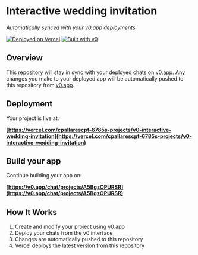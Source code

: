 # Interactive wedding invitation

*Automatically synced with your [v0.app](https://v0.app) deployments*

[![Deployed on Vercel](https://img.shields.io/badge/Deployed%20on-Vercel-black?style=for-the-badge&logo=vercel)](https://vercel.com/cpallarescpt-6785s-projects/v0-interactive-wedding-invitation)
[![Built with v0](https://img.shields.io/badge/Built%20with-v0.app-black?style=for-the-badge)](https://v0.app/chat/projects/A5BgzOPURSR)

## Overview

This repository will stay in sync with your deployed chats on [v0.app](https://v0.app).
Any changes you make to your deployed app will be automatically pushed to this repository from [v0.app](https://v0.app).

## Deployment

Your project is live at:

**[https://vercel.com/cpallarescpt-6785s-projects/v0-interactive-wedding-invitation](https://vercel.com/cpallarescpt-6785s-projects/v0-interactive-wedding-invitation)**

## Build your app

Continue building your app on:

**[https://v0.app/chat/projects/A5BgzOPURSR](https://v0.app/chat/projects/A5BgzOPURSR)**

## How It Works

1. Create and modify your project using [v0.app](https://v0.app)
2. Deploy your chats from the v0 interface
3. Changes are automatically pushed to this repository
4. Vercel deploys the latest version from this repository